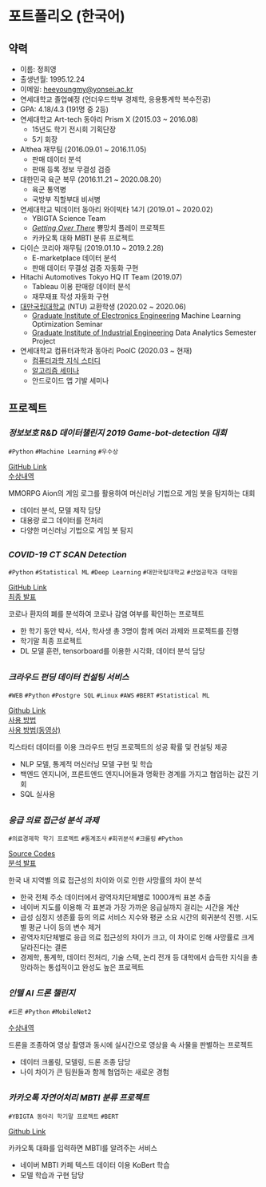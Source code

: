 # 포트폴리오 (한국어)
## 약력
* 이름: 정희영
* 출생년월: 1995.12.24
* 이메일: heeyoungmy@yonsei.ac.kr
* 연세대학교 졸업예정 (언더우드학부 경제학, 응용통계학 복수전공)
* GPA: 4.18/4.3 (191명 중 2등)
* 연세대학교 Art-tech 동아리 Prism X (2015.03 ~ 2016.08)
  * 15년도 학기 전시회 기획단장
  * 5기 회장
* Althea 재무팀 (2016.09.01 ~ 2016.11.05)
  * 판매 데이터 분석
  * 판매 등록 정보 무결성 검증
* 대한민국 육군 복무 (2016.11.21 ~ 2020.08.20)
  * 육군 통역병
  * 국방부 직할부대 비서병
* 연세대학교 빅데이터 동아리 와이빅타 14기 (2019.01 ~ 2020.02)
  * YBIGTA Science Team
  * [_Getting Over There_](https://store.steampowered.com/app/240720/Getting_Over_It_with_Bennett_Foddy/) 뿅망치 플레이 프로젝트
  * 카카오톡 대화 MBTI 분류 프로젝트
* 다이슨 코리아 재무팀 (2019.01.10 ~ 2019.2.28)
  * E-marketplace 데이터 분석
  * 판매 데이터 무결성 검증 자동화 구현
* Hitachi Automotives Tokyo HQ IT Team (2019.07)
  * Tableau 이용 판매량 데이터 분석
  * 재무재표 작성 자동화 구현
* [대만국립대학교](https://www.ntu.edu.tw/english/index.html) (NTU) 교환학생 (2020.02 ~ 2020.06)
  * [Graduate Institute of Electronics Engineering](https://www.ntu.edu.tw/english/academics/academics_electrical.html) Machine Learning Optimization Seminar
  * [Graduate Institute of Industrial Engineering](https://ie.ntu.edu.tw/english/Default.html) Data Analytics Semester Project
* 연세대학교 컴퓨터과학과 동아리 PoolC (2020.03 ~ 현재)
  * [컴퓨터과학 지식 스터디](https://www.notion.so/c7393741a82448c483204f37b9067ae5)
  * [알고리즘 세미나](https://velog.io/@hyeong/Solved-Algorithm-Problem-List)
  * 안드로이드 앱 기발 세미나

## 프로젝트

### _정보보호 R&D 데이터챌린지 2019 Game-bot-detection 대회_
`#Python` `#Machine Learning` `#우수상`

[GitHub Link](https://github.com/Nanjangpan/Game-bot-detection) <br>
[수상내역](https://www.kisis.or.kr/kisis/subIndex/282.do)

MMORPG Aion의 게임 로그를 활용하여 머신러닝 기법으로 게임 봇을 탐지하는 대회
- 데이터 분석, 모델 제작 담당
- 대용량 로그 데이터를 전처리
- 다양한 머신러닝 기법으로 게임 봇 탐지
##

### _COVID-19 CT SCAN Detection_
`#Python` `#Statistical ML` `#Deep Learning` `#대만국립대학교` `#산업공학과 대학원`

[GitHub Link]() <br>
[최종 발표](https://velog.io/@hyeong/COVID-19-CT-SCAN-Data)

코로나 환자의 폐를 분석하여 코로나 감염 여부를 확인하는 프로젝트
- 한 학기 동안 박사, 석사, 학사생 총 3명이 함께 여러 과제와 프로젝트를 진행
- 학기말 최종 프로젝트
- DL 모델 훈련, tensorboard를 이용한 시각화, 데이터 분석 담당
##

### _크라우드 펀딩 데이터 컨설팅 서비스_
`#WEB` `#Python` `#Postgre SQL` `#Linux` `#AWS` `#BERT` `#Statistical ML`

[Github Link](https://github.com/whoareyouwhoami/ProjectTellus) <br>
[사용 방법](https://github.com/whoareyouwhoami/KickHelpers.com) <br>
[사용 방법(동영상)](https://www.youtube.com/watch?v=Ip4ZgvXLvSI)

킥스타터 데이터를 이용 크라우드 펀딩 프로젝트의 성공 확률 및 컨설팅 제공
- NLP 모델, 통계적 머신러닝 모델 구현 및 학습
- 백엔드 엔지니어, 프론트엔드 엔지니어들과 명확한 경계를 가지고 협업하는 값진 기회
- SQL 실사용
##

### _응급 의료 접근성 분석 과제_
`#의료경제학 학기 프로젝트` `#통계조사` `#회귀분석` `#크롤링` `#Python`

[Source Codes](https://github.com/hyeong01/Emergency-Medical-Accessibility) <br>
[분석 발표]()

한국 내 지역별 의료 접근성의 차이와 이로 인한 사망률의 차이 분석
- 한국 전체 주소 데이터에서 광역자치단체별로 1000개씩 표본 추출
- 네이버 지도를 이용해 각 표본과 가장 가까운 응급실까지 걸리는 시간을 계산
- 급성 심정지 생존률 등의 의료 서비스 지수와 평균 소요 시간의 회귀분석 진행. 시도별 평균 나이 등의 변수 제거
- 광역자치단체별로 응급 의료 접근성의 차이가 크고, 이 차이로 인해 사망률로 크게 달라진다는 결론
- 경제학, 통계학, 데이터 전처리, 기술 스택, 논리 전개 등 대학에서 습득한 지식을 총망라하는 통섭적이고 완성도 높은 프로젝트
## 

### _인텔 AI 드론 챌린지_
`#드론` `#Python` `#MobileNet2`

[수상내역](https://www.kiise.or.kr/academy/board/academyNewsView.fa)

드론을 조종하여 영상 촬영과 동시에 실시간으로 영상을 속 사물을 판별하는 프로젝트
- 데이터 크롤링, 모델링, 드론 조종 담당
- 나이 차이가 큰 팀원들과 함께 협업하는 새로운 경험
##

### _카카오톡 자연어처리 MBTI 분류 프로젝트_
`#YBIGTA 동아리 학기말 프로젝트` `#BERT`

[Github Link]()

카카오톡 대화를 입력하면 MBTI를 알려주는 서비스
- 네이버 MBTI 카페 텍스트 데이터 이용 KoBert 학습
- 모델 학습과 구현 담당
##

###
